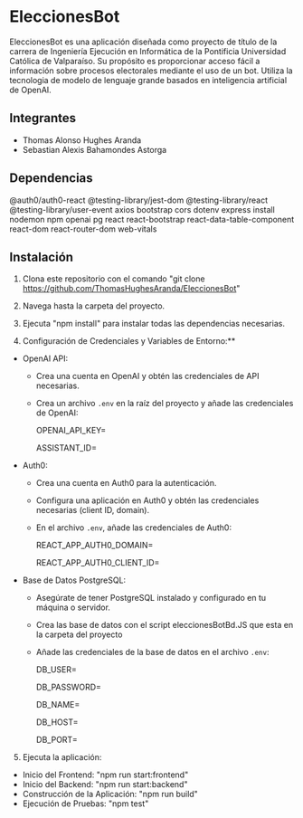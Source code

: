 # EleccionesBot
EleccionesBot es una aplicación diseñada como proyecto de título de la carrera de Ingeniería Ejecución en Informática de la Pontificia Universidad Católica de Valparaíso. Su propósito es proporcionar acceso fácil a información sobre procesos electorales mediante el uso de un bot. Utiliza la tecnologia de modelo de lenguaje grande basados en inteligencia artificial de OpenAI.

## Integrantes
- Thomas Alonso Hughes Aranda
- Sebastian Alexis Bahamondes Astorga
 
## Dependencias 
@auth0/auth0-react
@testing-library/jest-dom
@testing-library/react
@testing-library/user-event
axios
bootstrap
cors
dotenv
express
install
nodemon
npm
openai
pg
react
react-bootstrap
react-data-table-component
react-dom
react-router-dom
web-vitals

## Instalación
1. Clona este repositorio con el comando "git clone https://github.com/ThomasHughesAranda/EleccionesBot" 

2. Navega hasta la carpeta del proyecto.

3. Ejecuta "npm install" para instalar todas las dependencias necesarias.

4. Configuración de Credenciales y Variables de Entorno:**
- OpenAI API:
  - Crea una cuenta en OpenAI y obtén las credenciales de API necesarias.
  - Crea un archivo `.env` en la raíz del proyecto y añade las credenciales de OpenAI:
  
    OPENAI_API_KEY=
    
    ASSISTANT_ID=

- Auth0:
  - Crea una cuenta en Auth0 para la autenticación.
  - Configura una aplicación en Auth0 y obtén las credenciales necesarias (client ID, domain).
  - En el archivo `.env`, añade las credenciales de Auth0:
    
    REACT_APP_AUTH0_DOMAIN=
    
    REACT_APP_AUTH0_CLIENT_ID=

- Base de Datos PostgreSQL:
  - Asegúrate de tener PostgreSQL instalado y configurado en tu máquina o servidor.
  - Crea las base de datos con el script eleccionesBotBd.JS que esta en la carpeta del proyecto
  - Añade las credenciales de la base de datos en el archivo `.env`:


    DB_USER=
    
    DB_PASSWORD=
    
    DB_NAME=
    
    DB_HOST=
    
    DB_PORT=

5. Ejecuta la aplicación:
  - Inicio del Frontend: "npm run start:frontend"
  - Inicio del Backend: "npm run start:backend"
  - Construcción de la Aplicación: "npm run build"
  - Ejecución de Pruebas: "npm test"
